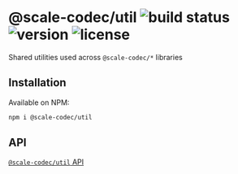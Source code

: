 # @scale-codec/util ![build status](https://img.shields.io/github/checks-status/soramitsu/scale-codec-js-library/master) ![version](https://img.shields.io/npm/v/@scale-codec/util) ![license](https://img.shields.io/npm/l/@scale-codec/util)

Shared utilities used across `@scale-codec/*` libraries

## Installation

Available on NPM:

```bash
npm i @scale-codec/util
```

## API

[`@scale-codec/util` API](https://soramitsu.github.io/scale-codec-js-library/api/modules/scale_codec_util)